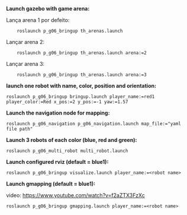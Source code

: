 **Launch gazebo with game arena:**

Lança arena 1 por defeito:

        roslaunch p_g06_bringup th_arenas.launch 

Lançar arena 2:

        roslaunch p_g06_bringup th_arenas.launch arena:=2

Lançar arena 3:

        roslaunch p_g06_bringup th_arenas.launch arena:=3


**launch one robot with name, color, position and orientation:**

    roslaunch p_g06_bringup bringup.launch player_name:=red1 player_color:=Red x_pos:=2 y_pos:=-1 yaw:=1.57

**Launch the navigation node for mapping:**

    roslaunch p_g06_navigation p_g06_navigation.launch map_file:="yaml file path"
    
**Launch 3 robots of each color (blue, red and green):**
    
    roslaunch p_g06_multi_robot multi_robot.launch
    
**Launch configured rviz (default = blue1):**

    roslaunch p_g06_bringup visualize.launch player_name:=<robot name>
    
**Launch gmapping (default = blue1):**

video: https://www.youtube.com/watch?v=f2aZTX3FzXc

    roslaunch p_g06_bringup gmapping.launch player_name:=<robot name>

